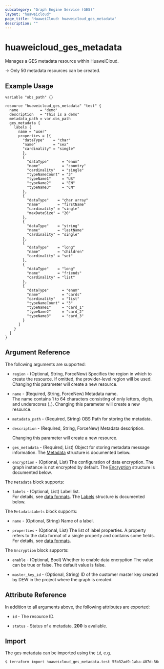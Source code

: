 ```yaml
---
subcategory: "Graph Engine Service (GES)"
layout: "huaweicloud"
page_title: "HuaweiCloud: huaweicloud_ges_metadata"
description: ""
---
```


# huaweicloud_ges_metadata

Manages a GES metadata resource within HuaweiCloud.  

-> Only 50 metadata resources can be created.

## Example Usage

```hcl
variable "obs_path" {}

resource "huaweicloud_ges_metadata" "test" {
  name          = "demo"
  description   = "This is a demo"
  metadata_path = var.obs_path
  ges_metadata {
    labels {
      name = "user"
      properties = [{
        "dataType"    = "char"
        "name"        = "sex"
        "cardinality" = "single"
        },
        {
          "dataType"      = "enum"
          "name"          = "country"
          "cardinality"   = "single"
          "typeNameCount" = "3"
          "typeName1"     = "US"
          "typeName2"     = "EN"
          "typeName3"     = "CN"
        },
        {
          "dataType"    = "char array"
          "name"        = "firstName"
          "cardinality" = "single"
          "maxDataSize" = "20"
        },
        {
          "dataType"    = "string"
          "name"        = "lastName"
          "cardinality" = "single"
        },
        {
          "dataType"    = "long"
          "name"        = "children"
          "cardinality" = "set"
        },
        {
          "dataType"    = "long"
          "name"        = "friends"
          "cardinality" = "list"
        },
        {
          "dataType"      = "enum"
          "name"          = "cards"
          "cardinality"   = "list"
          "typeNameCount" = "3"
          "typeName1"     = "card_1"
          "typeName2"     = "card_2"
          "typeName3"     = "card_3"
        }
      ]
    }
  }
}
```

## Argument Reference

The following arguments are supported:

* `region` - (Optional, String, ForceNew) Specifies the region in which to create the resource.
  If omitted, the provider-level region will be used. Changing this parameter will create a new resource.

* `name` - (Required, String, ForceNew) Metadata name.  
  The name contains 1 to 64 characters consisting of only letters, digits, and underscores (_).
  Changing this parameter will create a new resource.

* `metadata_path` - (Required, String) OBS Path for storing the metadata.  

* `description` - (Required, String, ForceNew) Metadata description.  

  Changing this parameter will create a new resource.

* `ges_metadata` - (Required, List) Object for storing metadata message information.
  The [Metadata](#GesMetadata_Metadata) structure is documented below.

* `encryption` - (Optional, List) The configuration of data encryption.
  The graph instance is not encrypted by default.
  The [Encryption](#GesMetadata_Encryption) structure is documented below.

<a name="GesMetadata_Metadata"></a>
The `Metadata` block supports:

* `labels` - (Optional, List) Label list.  
  For details, see [data formats](https://support.huaweicloud.com/intl/en-us/usermanual-ges/ges_01_0153.html).
  The [Labels](#GesMetadata_MetadataLabels) structure is documented below.

<a name="GesMetadata_MetadataLabels"></a>
The `MetadataLabels` block supports:

* `name` - (Optional, String) Name of a label.

* `properties` - (Optional, List) The list of label properties. A property refers to the data format of a single
  property and contains some fields.
  For details, see [data formats](https://support.huaweicloud.com/intl/en-us/usermanual-ges/ges_01_0153.html).

<a name="GesMetadata_Encryption"></a>
The `Encryption` block supports:

* `enable` - (Optional, Bool) Whether to enable data encryption The value can be true or false.
  The default value is false.  

* `master_key_id` - (Optional, String) ID of the customer master key created by DEW in the project where
  the graph is created.  

## Attribute Reference

In addition to all arguments above, the following attributes are exported:

* `id` - The resource ID.

* `status` - Status of a metadata. **200** is available.

## Import

The ges metadata can be imported using the `id`, e.g.

```bash
$ terraform import huaweicloud_ges_metadata.test 55b32ad9-1aba-407d-86cf-85f4f765d37a
```
